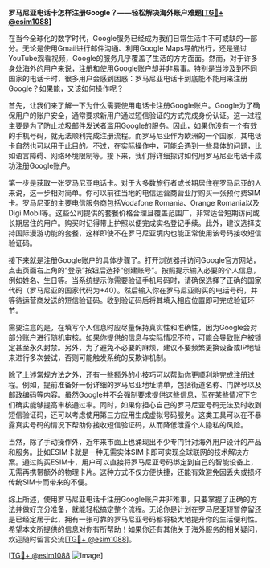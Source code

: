 **罗马尼亚电话卡怎样注册Google？——轻松解决海外账户难题[[TG💪+ @esim1088](https://t.me/s/esim1088)]**

在当今全球化的数字时代，Google服务已经成为我们日常生活中不可或缺的一部分。无论是使用Gmail进行邮件沟通、利用Google Maps导航出行，还是通过YouTube观看视频，Google的服务几乎覆盖了生活的方方面面。然而，对于许多身处海外的用户来说，注册和使用Google账户却并非易事。特别是当涉及到不同国家的电话卡时，很多用户会感到困惑：罗马尼亚电话卡到底能不能用来注册Google？如果能，又该如何操作呢？

首先，让我们来了解一下为什么需要使用电话卡注册Google账户。Google为了确保用户的账户安全，通常要求新用户通过短信验证的方式完成身份认证。这一过程主要是为了防止垃圾邮件发送者滥用Google的服务。因此，如果你没有一个有效的手机号码，就无法顺利完成注册流程。而罗马尼亚作为欧洲的一个国家，其电话卡自然也可以用于此目的。不过，在实际操作中，可能会遇到一些具体的问题，比如语言障碍、网络环境限制等。接下来，我们将详细探讨如何用罗马尼亚电话卡成功注册Google账户。

第一步是获取一张罗马尼亚电话卡。对于大多数旅行者或长期居住在罗马尼亚的人来说，这一步相对简单。你可以前往当地的电信运营商营业厅购买一张预付费SIM卡。罗马尼亚的主要电信服务商包括Vodafone Romania、Orange Romania以及Digi Mobil等。这些公司提供的套餐价格合理且覆盖范围广，非常适合短期访问或长期居住的用户。购买时记得带上护照以便完成实名登记手续。此外，建议选择支持国际漫游功能的套餐，这样即使不在罗马尼亚境内也能正常使用该号码接收短信验证码。

接下来就是注册Google账户的具体步骤了。打开浏览器并访问Google官方网站，点击页面右上角的“登录”按钮后选择“创建账号”。按照提示输入必要的个人信息，例如姓名、生日等。当系统提示你需要验证手机号码时，请确保选择了正确的国家代码（罗马尼亚的国家代码为+40）。然后输入你在罗马尼亚购买的电话号码，并等待运营商发送的短信验证码。收到验证码后将其填入相应位置即可完成验证环节。

需要注意的是，在填写个人信息时应尽量保持真实性和准确性，因为Google会对部分账户进行随机审核。如果你提供的信息与实际情况不符，可能会导致账户被锁定甚至永久封禁。另外，为了避免不必要的麻烦，建议不要频繁更换设备或IP地址来进行多次尝试，否则可能触发系统的反欺诈机制。

除了上述常规方法之外，还有一些额外的小技巧可以帮助你更顺利地完成注册过程。例如，提前准备好一份详细的罗马尼亚地址清单，包括街道名称、门牌号以及邮政编码等内容。虽然Google并不会强制要求提供这些信息，但在某些情况下它们确实能够提高审核通过率。同时，如果你担心自己的罗马尼亚号码无法及时收到短信验证码，还可以考虑使用第三方应用生成虚拟号码服务。这类工具可以在不暴露真实号码的情况下帮助你接收短信验证码，从而降低泄露个人隐私的风险。

当然，除了手动操作外，近年来市面上也涌现出不少专门针对海外用户设计的产品和服务。比如ESIM卡就是一种无需实体SIM卡即可实现全球联网的技术解决方案。通过购买ESIM卡，用户可以直接将罗马尼亚号码绑定到自己的智能设备上，无需再携带额外的物理卡片。这种方式不仅方便快捷，还能有效避免因丢失或损坏传统SIM卡而带来的不便。

综上所述，使用罗马尼亚电话卡注册Google账户并非难事，只要掌握了正确的方法并做好充分准备，就能轻松搞定整个流程。无论你是计划在罗马尼亚短暂停留还是已经定居于此，拥有一张可靠的罗马尼亚号码都将极大地提升你的生活便利性。希望本文所提供的信息对你有所帮助！如果你还有其他关于海外服务的相关疑问，欢迎随时留言交流[[TG💪+ @esim1088](https://t.me/s/esim1088)]。

[[TG💪+ @esim1088](https://t.me/s/esim1088) ![Image](https://i.postimg.cc/4NQfJmqS/Snipaste-2025-05-13-00-14-12.png)]